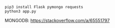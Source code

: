 ```
pip3 install Flask pymongo requests
python3 app.py
```

MONGODB:
https://stackoverflow.com/a/65551797
